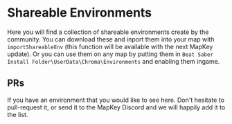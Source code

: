 # Shareable Environments
Here you will find a collection of shareable environments create by the community. You can download these and inport them into your map with `importShareableEnv` (this function will be available with the next MapKey update).
Or you can use them on any map by putting them in `Beat Saber Install Folder\UserData\Chroma\Environments` and enabling them ingame.

## PRs

If you have an environment that you would like to see here. Don't hesitate to pull-request it, or send it to the MapKey Discord and we will happily add it to the list.